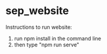 # sep_website
 
 Instructions to run website:

 1) run npm install in the command line
 2) then type "npm run serve"
